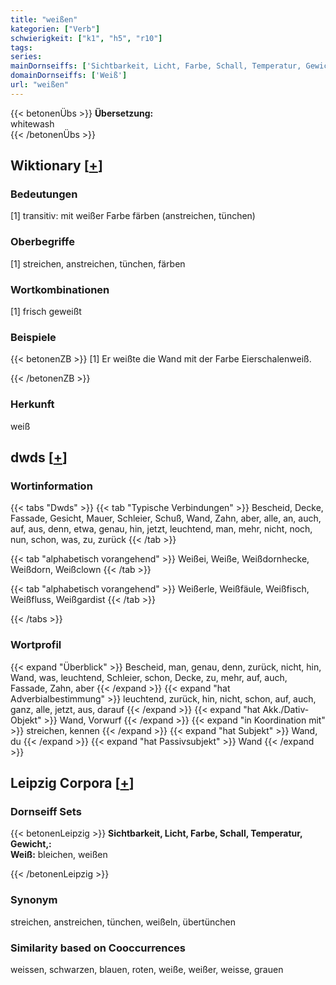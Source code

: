 ```yaml
---
title: "weißen"
kategorien: ["Verb"]
schwierigkeit: ["k1", "h5", "r10"]
tags:
series:
mainDornseiffs: ['Sichtbarkeit, Licht, Farbe, Schall, Temperatur, Gewicht,']
domainDornseiffs: ['Weiß']
url: "weißen"
---
```


{{< betonenÜbs >}}
**Übersetzung:**  
whitewash  
{{< /betonenÜbs >}}

## Wiktionary [[+](https://de.wiktionary.org/wiki/weißen)]

### Bedeutungen
[1] transitiv: mit weißer Farbe färben (anstreichen, tünchen)  

### Oberbegriffe
[1] streichen, anstreichen, tünchen, färben  

### Wortkombinationen
[1] frisch geweißt  

### Beispiele
{{< betonenZB >}}
[1] Er weißte die Wand mit der Farbe Eierschalenweiß.  

{{< /betonenZB >}}
### Herkunft
weiß  



## dwds [[+](https://www.dwds.de/wb/weißen)]

### Wortinformation
{{< tabs "Dwds" >}}
{{< tab "Typische Verbindungen" >}}
Bescheid, Decke, Fassade, Gesicht, Mauer, Schleier, Schuß, Wand, Zahn, aber, alle, an, auch, auf, aus, denn, etwa, genau, hin, jetzt, leuchtend, man, mehr, nicht, noch, nun, schon, was, zu, zurück
{{< /tab >}}

{{< tab "alphabetisch vorangehend" >}}
Weißei, Weiße, Weißdornhecke, Weißdorn, Weißclown
{{< /tab >}}

{{< tab "alphabetisch vorangehend" >}}
Weißerle, Weißfäule, Weißfisch, Weißfluss, Weißgardist
{{< /tab >}}

{{< /tabs >}}

### Wortprofil
{{< expand "Überblick" >}} Bescheid, man, genau, denn, zurück, nicht, hin, Wand, was, leuchtend, Schleier, schon, Decke, zu, mehr, auf, auch, Fassade, Zahn, aber {{< /expand >}}
{{< expand "hat Adverbialbestimmung" >}} leuchtend, zurück, hin, nicht, schon, auf, auch, ganz, alle, jetzt, aus, darauf {{< /expand >}}
{{< expand "hat Akk./Dativ-Objekt" >}} Wand, Vorwurf {{< /expand >}}
{{< expand "in Koordination mit" >}} streichen, kennen {{< /expand >}}
{{< expand "hat Subjekt" >}} Wand, du {{< /expand >}}
{{< expand "hat Passivsubjekt" >}} Wand {{< /expand >}}

## Leipzig Corpora [[+](https://corpora.uni-leipzig.de/en/res?word=weißen&corpusId=deu_newscrawl-public_2018)]

### Dornseiff Sets
{{< betonenLeipzig >}}
**Sichtbarkeit, Licht, Farbe, Schall, Temperatur, Gewicht,:**  
**Weiß:** bleichen, weißen  

{{< /betonenLeipzig >}}

### Synonym
streichen, anstreichen, tünchen, weißeln, übertünchen


### Similarity based on Cooccurrences
weissen, schwarzen, blauen, roten, weiße, weißer, weisse, grauen

